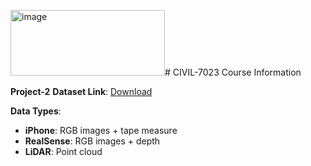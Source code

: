 <img width="247" height="105" alt="image" src="https://github.com/user-attachments/assets/5e9aedf8-b65f-4797-b4bd-43c041dc3c06" /># CIVIL-7023 Course Information

**Project-2**
**Dataset Link**: [Download](https://connecthkuhk-my.sharepoint.com/:f:/g/personal/u3011178_connect_hku_hk/EkbbLpZXBtJFjGOL_bIAUTkBbL-NYAC9DZdevnx_ODNhRA?e=MPvC3L)

**Data Types**:
- **iPhone**: RGB images + tape measure  
- **RealSense**: RGB images + depth  
- **LiDAR**: Point cloud  
